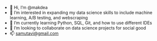 - 👋 Hi, I’m @makdea
- 👀 I’m interested in expanding my data science skills to include machine learning, A/B testing, and webscraping
- 🌱 I’m currently learning Python, SQL, Git, and how to use different IDEs
- 💞️ I’m looking to collaborate on data science projects for social good
- 📫 samutavi@gmail.com

<!---
data-llama/data-llama is a ✨ special ✨ repository because its `README.md` (this file) appears on your GitHub profile.
You can click the Preview link to take a look at your changes.
--->
